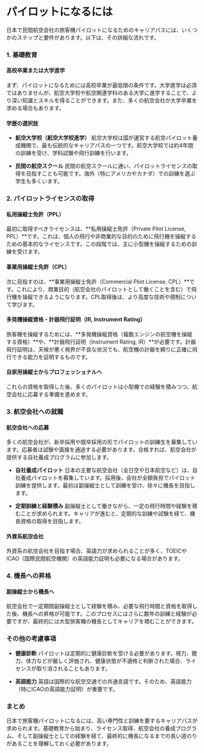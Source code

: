 # パイロットになるには
日本で民間航空会社の旅客機パイロットになるためのキャリアパスには、いくつかのステップと要件があります。以下は、その詳細な流れです。

### 1. **基礎教育**
  
#### 高校卒業または大学進学
まず、パイロットになるためには高校卒業が最低限の条件です。大学進学は必須ではありませんが、航空大学校や航空関連学科のある大学に進学することで、より深い知識とスキルを得ることができます。また、多くの航空会社が大学卒業を求める場合もあります。

#### 学歴の選択肢
- **航空大学校（航空大学校進学）**
  航空大学校は国が運営する航空パイロット養成機関で、最も伝統的なキャリアパスの一つです。航空大学校では約4年間の訓練を受け、学科試験や飛行訓練を行います。

- **民間の航空スクール**
  民間の航空スクールに通い、パイロットライセンスの取得を目指すことも可能です。海外（特にアメリカやカナダ）での訓練を選ぶ学生も多くいます。

### 2. **パイロットライセンスの取得**
  
#### 私用操縦士免許（PPL）
最初に取得すべきライセンスは、**私用操縦士免許（Private Pilot License, PPL）**です。これは、個人の飛行や非商業的な目的のために飛行機を操縦するための基本的なライセンスです。この段階では、主に小型機を操縦するための訓練を受けます。

#### 事業用操縦士免許（CPL）
次に目指すのは、**事業用操縦士免許（Commercial Pilot License, CPL）**です。これにより、商業目的（航空会社のパイロットとして働くことを含む）で飛行機を操縦できるようになります。CPL取得後は、より高度な技術や規制について学びます。

#### 多発機操縦資格・計器飛行証明（IR, Instrument Rating）
旅客機を操縦するためには、**多発機操縦資格（複数エンジンの航空機を操縦する資格）**や、**計器飛行証明（Instrument Rating, IR）**が必要です。計器飛行証明は、天候が悪く視界が不良な状況でも、航空機の計器を頼りに正確に飛行できる能力を証明するものです。

#### 自家用操縦士からプロフェッショナルへ
これらの資格を取得した後、多くのパイロットは小型機での経験を積みつつ、航空会社に応募する準備を進めます。

### 3. **航空会社への就職**

#### 航空会社への応募
多くの航空会社が、新卒採用や既卒採用の形でパイロットの訓練生を募集しています。応募者は試験や面接を通過する必要があります。合格すれば、航空会社が提供する自社養成プログラムに参加します。

- **自社養成パイロット**
  日本の主要な航空会社（全日空や日本航空など）は、自社養成パイロットを募集しています。採用後、会社が全額負担でパイロット訓練を提供します。最初は副操縦士として訓練を受け、徐々に機長を目指します。

- **定期訓練と経験積み**
  副操縦士として働きながら、一定の飛行時間や経験を積むことが求められます。キャリアが進むと、定期的な訓練や試験を経て、機長資格の取得を目指します。

#### 外資系航空会社
外資系の航空会社を目指す場合、英語力が求められることが多く、TOEICやICAO（国際民間航空機関）の英語能力証明も必要になる場合があります。

### 4. **機長への昇格**

#### 副操縦士から機長へ
航空会社で一定期間副操縦士として経験を積み、必要な飛行時間と資格を取得した後、機長への昇格が可能です。このプロセスにはさらに数年の訓練と経験が必要ですが、最終的には大型旅客機の機長としてキャリアを積むことができます。

### その他の考慮事項

- **健康診断**
  パイロットは定期的に健康診断を受ける必要があります。視力、聴力、体力などが厳しく評価され、健康状態が不適格と判断された場合、ライセンスが取り消されることもあります。

- **英語能力**
  英語は国際的な航空交通での共通言語です。そのため、英語能力（特にICAOの英語能力証明）が重要です。

### まとめ
日本で旅客機パイロットになるには、高い専門性と訓練を要するキャリアパスが求められます。基礎教育から始まり、ライセンス取得、航空会社の養成プログラム、そして副操縦士としての経験を経て、最終的に機長になるまでの長い道のりがあることを理解しておく必要があります。